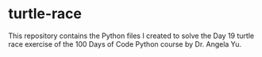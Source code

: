 # turtle-race
This repository contains the Python files I created to solve the Day 19 turtle race exercise of the 100 Days of Code Python course by Dr. Angela Yu.
